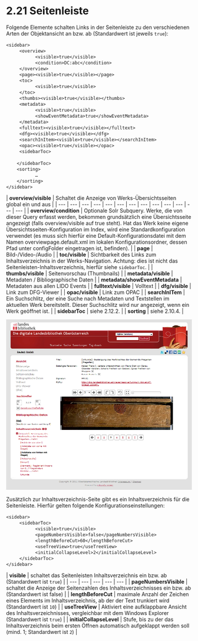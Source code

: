 # 2.21 Seitenleiste

Folgende Elemente schalten Links in der Seitenleiste zu den verschiedenen Arten der Objektansicht an bzw. ab \(Standardwert ist jeweils `true`\):

```markup
<sidebar>
     <overview>
           <visible>true</visible>
           <condition>DC:abc</condition>
     </overview>
     <page><visible>true</visible></page>
     <toc>
           <visible>true</visible>
     </toc>
     <thumbs><visible>true</visible></thumbs>
     <metadata>
           <visible>true</visible>
           <showEventMetadata>true</showEventMetadata>
     </metadata>
     <fulltext><visible>true</visible></fulltext>
     <dfg><visible>true</visible></dfg>
     <searchInItem><visible>true</visible></searchInItem>
     <opac><visible>true</visible></opac>
     <sidebarToc>
 
    </sidebarToc>
    <sorting>
           …
    </sorting>
</sidebar>
```

| **overview/visible** | Schaltet die Anzeige von Werks-Übersichtsseiten global ein und aus |
| --- | --- | --- | --- | --- | --- | --- | --- | --- | --- | --- | --- | --- |
| **overview/condition** | Optionale Solr Subquery. Werke, die von dieser Query erfasst werden, bekommen grundsätzlich eine Übersichtsseite angezeigt \(falls overview/visible auf true steht\). Hat das Werk keine eigene Übersichtsseiten-Konfiguration im Index, wird eine Standardkonfiguration verwendet \(es muss sich hierfür eine Default-Konfigurationsdatei mit dem Namen overviewpage.default.xml im lokalen Konfigurationsordner, dessen Pfad unter configFolder eingetragen ist, befinden\). |
| **page** | Bild-/Video-/Audio |
| **toc/visible** | Sichtbarkeit des Links zum Inhaltsverzeichnis in der Werks-Navigation. Achtung: dies ist nicht das Seitenleisten-Inhaltsverzeichnis, hierfür siehe `sidebarToc`. |
| **thumbs/visible** | Seitenvorschau \(Thumbnails\) |
| **metadata/visible** | Metadaten / Bibliographische Daten |
| **metadata/showEventMetadata** | Metadaten aus allen LIDO Events |
| **fulltext/visible** | Volltext |
| **dfg/visible** | Link zum DFG-Viewer |
| **opac/visible** | Link zum OPAC |
| **searchInITem** | Ein Suchschlitz, der eine Suche nach Metadaten und Textstellen im aktuellen Werk bereitstellt. Dieser Suchschlitz wird nur angezeigt, wenn ein Werk geöffnet ist.  |
| **sidebarToc** | siehe 2.12.2. |
| **sorting** | siehe 2.10.4. |

![](../.gitbook/assets/seitenleiste221.png)

Zusätzlich zur Inhaltsverzeichnis-Seite gibt es ein Inhaltsverzeichnis für die Seitenleiste. Hierfür gelten folgende Konfigurationseinstellungen:

```markup
<sidebar>
     <sidebarToc>
           <visible>true</visible>
           <pageNumbersVisible>false</pageNumbersVisible>
           <lengthBeforeCut>60</lengthBeforeCut>
           <useTreeView>true</useTreeView>
           <initialCollapseLevel>2</initialCollapseLevel>
     </sidebarToc>
</sidebar>
```



| **visible** | schaltet das Seitenleisten Inhaltsverzeichnis ein bzw. ab \(Standardwert ist `true`\) |
| --- | --- | --- | --- | --- |
| **pageNumbersVisible**  | schaltet die Anzeige der Seitenzahlen des Inhaltsverzeichnisses ein bzw. ab \(Standardwert ist false\) |
| **lengthBeforeCut**  | maximale Anzahl der Zeichen eines Elements im Inhaltsverzeichnis, ab der der Text trunkiert wird \(Standardwert ist `10`\) |
| **useTreeView**  | Aktiviert eine aufklappbare Ansicht des Inhaltsverzeichnisses, vergleichbar mit dem Windows Explorer \(Standardwert ist `true`\) |
| **initialCollapseLevel**  | Stufe, bis zu der das Inhaltsverzeichnis beim ersten Öffnen automatisch aufgeklappt werden soll \(mind. 1; Standardwert ist `2`\) |

